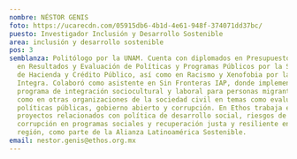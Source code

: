```yaml
---
nombre: NÉSTOR GENIS
foto: https://ucarecdn.com/05915db6-4b1d-4e61-948f-374071dd37bc/
puesto: Investigador Inclusión y Desarrollo Sostenible
area: inclusión y desarrollo sostenible
pos: 3
semblanza: Politólogo por la UNAM. Cuenta con diplomados en Presupuesto Basado
  en Resultados y Evaluación de Políticas y Programas Públicos por la Secretaría
  de Hacienda y Crédito Público, así como en Racismo y Xenofobia por la Red
  Integra. Colaboró como asistente en Sin Fronteras IAP, donde implementó un
  programa de integración sociocultural y laboral para personas migrantes, así
  como en otras organizaciones de la sociedad civil en temas como evaluación de
  políticas públicas, gobierno abierto y corrupción. En Ethos trabaja en
  proyectos relacionados con política de desarrollo social, riesgos de
  corrupción en programas sociales y recuperación justa y resiliente en la
  región, como parte de la Alianza Latinoamérica Sostenible.
email: nestor.genis@ethos.org.mx
---
```

